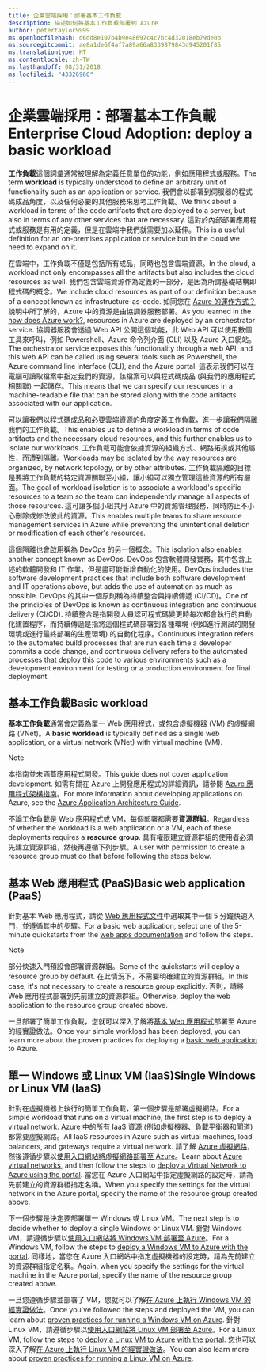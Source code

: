 ```yaml
---
title: 企業雲端採用：部署基本工作負載
description: 描述如何將基本工作負載部署到 Azure
author: petertaylor9999
ms.openlocfilehash: d6dd8e107b4b9e48697c4c7bc4d32018eb79de0b
ms.sourcegitcommit: ae8a1de6f4af7a89a66a8339879843d945201f85
ms.translationtype: HT
ms.contentlocale: zh-TW
ms.lasthandoff: 08/31/2018
ms.locfileid: "43326960"
---
```

# <a name="enterprise-cloud-adoption-deploy-a-basic-workload"></a><span data-ttu-id="5b01b-103">企業雲端採用：部署基本工作負載</span><span class="sxs-lookup"><span data-stu-id="5b01b-103">Enterprise Cloud Adoption: deploy a basic workload</span></span>

<span data-ttu-id="5b01b-104">**工作負載**這個詞彙通常被理解為定義任意單位的功能，例如應用程式或服務。</span><span class="sxs-lookup"><span data-stu-id="5b01b-104">The term **workload** is typically understood to define an arbitrary unit of functionality such as an application or service.</span></span> <span data-ttu-id="5b01b-105">我們會以部署到伺服器的程式碼成品角度，以及任何必要的其他服務來思考工作負載。</span><span class="sxs-lookup"><span data-stu-id="5b01b-105">We think about a workload in terms of the code artifacts that are deployed to a server, but also in terms of any other services that are necessary.</span></span> <span data-ttu-id="5b01b-106">這對於內部部署應用程式或服務是有用的定義，但是在雲端中我們就需要加以延伸。</span><span class="sxs-lookup"><span data-stu-id="5b01b-106">This is a useful definition for an on-premises application or service but in the cloud we need to expand on it.</span></span>

<span data-ttu-id="5b01b-107">在雲端中，工作負載不僅是包括所有成品，同時也包含雲端資源。</span><span class="sxs-lookup"><span data-stu-id="5b01b-107">In the cloud, a workload not only encompasses all the artifacts but also includes the cloud resources as well.</span></span> <span data-ttu-id="5b01b-108">我們包含雲端資源作為定義的一部分，是因為所謂基礎結構即程式碼的概念。</span><span class="sxs-lookup"><span data-stu-id="5b01b-108">We include cloud resources as part of our definition because of a concept known as infrastructure-as-code.</span></span> <span data-ttu-id="5b01b-109">如同您在 [Azure 的運作方式？](../getting-started/what-is-azure.md)說明中所了解的，Azure 中的資源是由協調器服務部署。</span><span class="sxs-lookup"><span data-stu-id="5b01b-109">As you learned in the [how does Azure work?](../getting-started/what-is-azure.md), resources in Azure are deployed by an orchestrator service.</span></span> <span data-ttu-id="5b01b-110">協調器服務會透過 Web API 公開這個功能，此 Web API 可以使用數個工具來呼叫，例如 Powershell、Azure 命令列介面 (CLI) 以及 Azure 入口網站。</span><span class="sxs-lookup"><span data-stu-id="5b01b-110">The orchestrator service exposes this functionality through a web API, and this web API can be called using several tools such as Powershell, the Azure command line interface (CLI), and the Azure portal.</span></span> <span data-ttu-id="5b01b-111">這表示我們可以在電腦可讀取檔案中指定我們的資源，該檔案可以與程式碼成品 (與我們的應用程式相關聯) 一起儲存。</span><span class="sxs-lookup"><span data-stu-id="5b01b-111">This means that we can specify our resources in a machine-readable file that can be stored along with the code artifacts associated with our application.</span></span>

<span data-ttu-id="5b01b-112">可以讓我們以程式碼成品和必要雲端資源的角度定義工作負載，進一步讓我們隔離我們的工作負載。</span><span class="sxs-lookup"><span data-stu-id="5b01b-112">This enables us to define a workload in terms of code artifacts and the necessary cloud resources, and this further enables us to isolate our workloads.</span></span> <span data-ttu-id="5b01b-113">工作負載可能會依據資源的組織方式、網路拓撲或其他屬性，而遭到隔離。</span><span class="sxs-lookup"><span data-stu-id="5b01b-113">Workloads may be isolated by the way resources are organized, by network topology, or by other attributes.</span></span> <span data-ttu-id="5b01b-114">工作負載隔離的目標是要將工作負載的特定資源關聯至小組，讓小組可以獨立管理這些資源的所有層面。</span><span class="sxs-lookup"><span data-stu-id="5b01b-114">The goal of workload isolation is to associate a workload's specific resources to a team so the team can independently manage all aspects of those resources.</span></span> <span data-ttu-id="5b01b-115">這可讓多個小組共用 Azure 中的資源管理服務，同時防止不小心刪除或修改彼此的資源。</span><span class="sxs-lookup"><span data-stu-id="5b01b-115">This enables multiple teams to share resource management services in Azure while preventing the unintentional deletion or modification of each other's resources.</span></span>

<span data-ttu-id="5b01b-116">這個隔離也會啟用稱為 DevOps 的另一個概念。</span><span class="sxs-lookup"><span data-stu-id="5b01b-116">This isolation also enables another concept known as DevOps.</span></span> <span data-ttu-id="5b01b-117">DevOps 包含軟體開發實務，其中包含上述的軟體開發和 IT 作業，但是盡可能新增自動化的使用。</span><span class="sxs-lookup"><span data-stu-id="5b01b-117">DevOps includes the software development practices that include both software development and IT operations above, but adds the use of automation as much as possible.</span></span> <span data-ttu-id="5b01b-118">DevOps 的其中一個原則稱為持續整合與持續傳遞 (CI/CD)。</span><span class="sxs-lookup"><span data-stu-id="5b01b-118">One of the principles of DevOps is known as continuous integration and continuous delivery (CI/CD).</span></span> <span data-ttu-id="5b01b-119">持續整合是指開發人員認可程式碼變更時每次都會執行的自動化建置程序，而持續傳遞是指將這個程式碼部署到各種環境 (例如進行測試的開發環境或進行最終部署的生產環境) 的自動化程序。</span><span class="sxs-lookup"><span data-stu-id="5b01b-119">Continuous integration refers to the automated build processes that are run each time a developer commits a code change, and continuous delivery refers to the automated processes that deploy this code to various environments such as a development environment for testing or a production environment for final deployment.</span></span>

## <a name="basic-workload"></a><span data-ttu-id="5b01b-120">基本工作負載</span><span class="sxs-lookup"><span data-stu-id="5b01b-120">Basic workload</span></span>

<span data-ttu-id="5b01b-121">**基本工作負載**通常會定義為單一 Web 應用程式，或包含虛擬機器 (VM) 的虛擬網路 (VNet)。</span><span class="sxs-lookup"><span data-stu-id="5b01b-121">A **basic workload** is typically defined as a single web application, or a virtual network (VNet) with virtual machine (VM).</span></span> 

> [!NOTE]
> <span data-ttu-id="5b01b-122">本指南並未涵蓋應用程式開發。</span><span class="sxs-lookup"><span data-stu-id="5b01b-122">This guide does not cover application development.</span></span> <span data-ttu-id="5b01b-123">如需有關在 Azure 上開發應用程式的詳細資訊，請參閱 [Azure 應用程式架構指南](/azure/architecture/guide/)。</span><span class="sxs-lookup"><span data-stu-id="5b01b-123">For more information about developing applications on Azure, see the [Azure Application Architecture Guide](/azure/architecture/guide/).</span></span>

<span data-ttu-id="5b01b-124">不論工作負載是 Web 應用程式或 VM，每個部署都需要**資源群組**。</span><span class="sxs-lookup"><span data-stu-id="5b01b-124">Regardless of whether the workload is a web application or a VM, each of these deployments requires a **resource group**.</span></span> <span data-ttu-id="5b01b-125">具有權限建立資源群組的使用者必須先建立資源群組，然後再遵循下列步驟。</span><span class="sxs-lookup"><span data-stu-id="5b01b-125">A user with permission to create a resource group must do that before following the steps below.</span></span>

## <a name="basic-web-application-paas"></a><span data-ttu-id="5b01b-126">基本 Web 應用程式 (PaaS)</span><span class="sxs-lookup"><span data-stu-id="5b01b-126">Basic web application (PaaS)</span></span>

<span data-ttu-id="5b01b-127">針對基本 Web 應用程式，請從 [Web 應用程式文件](/azure/app-service?toc=/azure/architecture/cloud-adoption-guide/toc.json)中選取其中一個 5 分鐘快速入門，並遵循其中的步驟。</span><span class="sxs-lookup"><span data-stu-id="5b01b-127">For a basic web application, select one of the 5-minute quickstarts from the [web apps documentation](/azure/app-service?toc=/azure/architecture/cloud-adoption-guide/toc.json) and follow the steps.</span></span> 

> [!NOTE]
> <span data-ttu-id="5b01b-128">部分快速入門預設會部署資源群組。</span><span class="sxs-lookup"><span data-stu-id="5b01b-128">Some of the quickstarts will deploy a resource group by default.</span></span> <span data-ttu-id="5b01b-129">在此情況下，不需要明確建立的資源群組。</span><span class="sxs-lookup"><span data-stu-id="5b01b-129">In this case, it's not necessary to create a resource group explicitly.</span></span> <span data-ttu-id="5b01b-130">否則，請將 Web 應用程式部署到先前建立的資源群組。</span><span class="sxs-lookup"><span data-stu-id="5b01b-130">Otherwise, deploy the web application to the resource group created above.</span></span>

<span data-ttu-id="5b01b-131">一旦部署了簡單工作負載，您就可以深入了解將[基本 Web 應用程式](/azure/architecture/reference-architectures/app-service-web-app/basic-web-app?toc=/azure/architecture/cloud-adoption-guide/toc.json)部署至 Azure 的經實證做法。</span><span class="sxs-lookup"><span data-stu-id="5b01b-131">Once your simple workload has been deployed, you can learn more about the proven practices for deploying a [basic web application](/azure/architecture/reference-architectures/app-service-web-app/basic-web-app?toc=/azure/architecture/cloud-adoption-guide/toc.json) to Azure.</span></span>

## <a name="single-windows-or-linux-vm-iaas"></a><span data-ttu-id="5b01b-132">單一 Windows 或 Linux VM (IaaS)</span><span class="sxs-lookup"><span data-stu-id="5b01b-132">Single Windows or Linux VM (IaaS)</span></span>

<span data-ttu-id="5b01b-133">針對在虛擬機器上執行的簡單工作負載，第一個步驟是部署虛擬網路。</span><span class="sxs-lookup"><span data-stu-id="5b01b-133">For a simple workload that runs on a virtual machine, the first step is to deploy a virtual network.</span></span> <span data-ttu-id="5b01b-134">Azure 中的所有 IaaS 資源 (例如虛擬機器、負載平衡器和閘道) 都需要虛擬網路。</span><span class="sxs-lookup"><span data-stu-id="5b01b-134">All IaaS resources in Azure such as virtual machines, load balancers, and gateways require a virtual network.</span></span> <span data-ttu-id="5b01b-135">請了解 [Azure 虛擬網路](/azure/virtual-network/virtual-networks-overview?toc=/azure/architecture/cloud-adoption-guide/toc.json)，然後遵循步驟以[使用入口網站將虛擬網路部署至 Azure](/azure/virtual-network/quick-create-portal?toc=/azure/architecture/cloud-adoption-guide/toc.json)。</span><span class="sxs-lookup"><span data-stu-id="5b01b-135">Learn about [Azure virtual networks](/azure/virtual-network/virtual-networks-overview?toc=/azure/architecture/cloud-adoption-guide/toc.json), and then follow the steps to [deploy a Virtual Network to Azure using the portal](/azure/virtual-network/quick-create-portal?toc=/azure/architecture/cloud-adoption-guide/toc.json).</span></span> <span data-ttu-id="5b01b-136">當您在 Azure 入口網站中指定虛擬網路的設定時，請為先前建立的資源群組指定名稱。</span><span class="sxs-lookup"><span data-stu-id="5b01b-136">When you specify the settings for the virtual network in the Azure portal, specify the name of the resource group created above.</span></span>

<span data-ttu-id="5b01b-137">下一個步驟是決定要部署單一 Windows 或 Linux VM。</span><span class="sxs-lookup"><span data-stu-id="5b01b-137">The next step is to decide whether to deploy a single Windows or Linux VM.</span></span> <span data-ttu-id="5b01b-138">針對 Windows VM，請遵循步驟以[使用入口網站將 Windows VM 部署至 Azure](/azure/virtual-machines/windows/quick-create-portal?toc=/azure/architecture/cloud-adoption-guide/toc.json)。</span><span class="sxs-lookup"><span data-stu-id="5b01b-138">For a Windows VM, follow the steps to [deploy a Windows VM to Azure with the portal](/azure/virtual-machines/windows/quick-create-portal?toc=/azure/architecture/cloud-adoption-guide/toc.json).</span></span> <span data-ttu-id="5b01b-139">同樣地，當您在 Azure 入口網站中指定虛擬機器的設定時，請為先前建立的資源群組指定名稱。</span><span class="sxs-lookup"><span data-stu-id="5b01b-139">Again, when you specify the settings for the virtual machine in the Azure portal, specify the name of the resource group created above.</span></span>

<span data-ttu-id="5b01b-140">一旦您遵循步驟並部署了 VM，您就可以了解[在 Azure 上執行 Windows VM 的經實證做法](/azure/architecture/reference-architectures/virtual-machines-windows/single-vm?toc=/azure/architecture/cloud-adoption-guide/toc.json)。</span><span class="sxs-lookup"><span data-stu-id="5b01b-140">Once you've followed the steps and deployed the VM, you can learn about [proven practices for running a Windows VM on Azure](/azure/architecture/reference-architectures/virtual-machines-windows/single-vm?toc=/azure/architecture/cloud-adoption-guide/toc.json).</span></span> <span data-ttu-id="5b01b-141">針對 Linux VM，請遵循步驟以[使用入口網站將 Linux VM 部署至 Azure](/azure/virtual-machines/linux/quick-create-portal?toc=/azure/architecture/cloud-adoption-guide/toc.json)。</span><span class="sxs-lookup"><span data-stu-id="5b01b-141">For a Linux VM, follow the steps to [deploy a Linux VM to Azure with the portal](/azure/virtual-machines/linux/quick-create-portal?toc=/azure/architecture/cloud-adoption-guide/toc.json).</span></span> <span data-ttu-id="5b01b-142">您也可以深入了解[在 Azure 上執行 Linux VM 的經實證做法](/azure/architecture/reference-architectures/virtual-machines-linux/single-vm?toc=/azure/architecture/cloud-adoption-guide/toc.json)。</span><span class="sxs-lookup"><span data-stu-id="5b01b-142">You can also learn more about [proven practices for running a Linux VM on Azure](/azure/architecture/reference-architectures/virtual-machines-linux/single-vm?toc=/azure/architecture/cloud-adoption-guide/toc.json).</span></span>